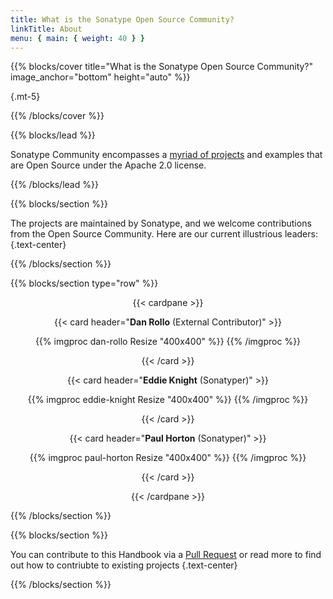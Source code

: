 ```yaml
---
title: What is the Sonatype Open Source Community?
linkTitle: About
menu: { main: { weight: 40 } }
---
```


{{% blocks/cover title="What is the Sonatype Open Source Community?" image_anchor="bottom" height="auto" %}}

{.mt-5}

{{% /blocks/cover %}}

{{% blocks/lead %}}

Sonatype Community encompasses a [myriad of projects](/projects) and examples
that are Open Source under the Apache 2.0 license.

{{% /blocks/lead %}}

{{% blocks/section %}}

The projects are maintained by Sonatype, and we welcome contributions from the
Open Source Community. Here are our current illustrious leaders:
{.text-center}

{{% /blocks/section %}}

{{% blocks/section type="row" %}}

<div align="center">

{{< cardpane >}}

{{< card header="**Dan Rollo** (External Contributor)" >}}

{{% imgproc dan-rollo Resize "400x400" %}}
{{% /imgproc %}}

{{< /card >}}

{{< card header="**Eddie Knight** (Sonatyper)" >}}

{{% imgproc eddie-knight Resize "400x400" %}}
{{% /imgproc %}}

{{< /card >}}

{{< card header="**Paul Horton** (Sonatyper)" >}}

{{% imgproc paul-horton Resize "400x400" %}}
{{% /imgproc %}}

{{< /card >}}

{{< /cardpane >}}

</div>

{{% /blocks/section %}}

{{% blocks/section %}}

You can contribute to this Handbook via a
[Pull Request](https://github.com/sonatype-nexus-community/community-handbook.sonatype.com/pulls)
or read more to find out how to contriubte to existing projects {.text-center}

{{% /blocks/section %}}

